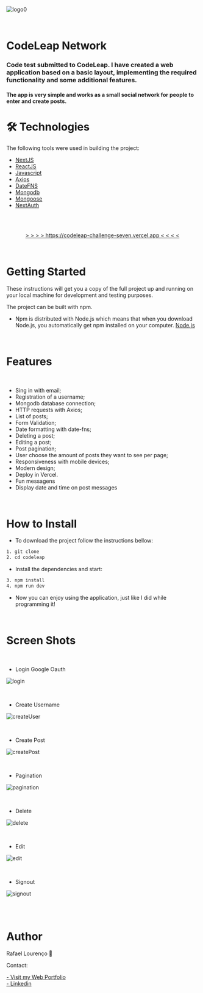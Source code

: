 ![logo0](/public/codeleap.png)


<br/>

# CodeLeap Network

### Code test submitted to CodeLeap. I have created a web application based on a basic layout, implementing the required functionality and some additional features.

#### The app is very simple and works as a small social network for people to enter and create posts.



🛠 Technologies
=================
The following tools were used in building the project:

- [NextJS](https://nextjs.org)
- [ReactJS](https://pt-br.reactjs.org/)
- [Javascript](https://www.typescriptlang.org/)
- [Axios](https://axios-http.com/docs/intro)
- [DateFNS](https://date-fns.org)
- [Mongodb](https://www.mongodb.com)
- [Mongoose](https://mongoosejs.com)
- [NextAuth](https://next-auth.js.org)
        

<br/>

<p align="center">
   <br/>
  <a align="center" href="https://codeleap-challenge-seven.vercel.app" target="_blank">
    > > > > https://codeleap-challenge-seven.vercel.app < < < <
  </a>
</p>

<br/>

Getting Started
=================

These instructions will get you a copy of the full project up and running on your local machine for development and testing purposes.

The project can be built with npm.

- Npm is distributed with Node.js which means that when you download Node.js, you automatically get npm installed on your computer. [Node.js](https://nodejs.org/en/)

<br/>

Features 
=================
<br/>

-  Sing in with email;
-  Registration of a username;
-  Mongodb database connection;
-  HTTP requests with Axios;
-  List of posts;
-  Form Validation;
-  Date formatting with date-fns;
-  Deleting a post;
-  Editing a post;
-  Post pagination;
-  User choose the amount of posts they want to see per page;
-  Responsiveness with mobile devices;
-  Modern design;
-  Deploy in Vercel.
-  Fun messagens
-  Display date and time on post messages

<br/>

How to Install
=================

- To download the project follow the instructions bellow:

```bash
1. git clone
2. cd codeleap
```

- Install the dependencies and start:

```bash
3. npm install
4. npm run dev
```

- Now you can enjoy using the application, just like I did while programming it!

<br/>

Screen Shots
=================

<br/>

- Login Google Oauth

![login](/public/codeleap1.png)

<br/>

- Create Username

![createUser](/public/codeleap2.png)

<br/>

- Create Post 

![createPost](/public/codeleap3.png)

<br/>

- Pagination 

![pagination](/public/codeleap4.png)

<br/>

- Delete

![delete](/public/codeleap5.png)

<br/>

- Edit

![edit](/public/codeleap6.png)

<br/>



- Signout

![signout](/public/codeleap7.png)

<br/>

<br/>

Author
=================

Rafael Lourenço 🚀 

Contact:


 <a align="left" href="https://rafael-leet.vercel.app" target="_blank">
 - Visit my Web Portfolio 
  </a>
<br/>

 <a align="left" href="https://www.linkedin.com/in/rafael1337/" target="_blank">
 -  Linkedin 
  </a>
  <br/>